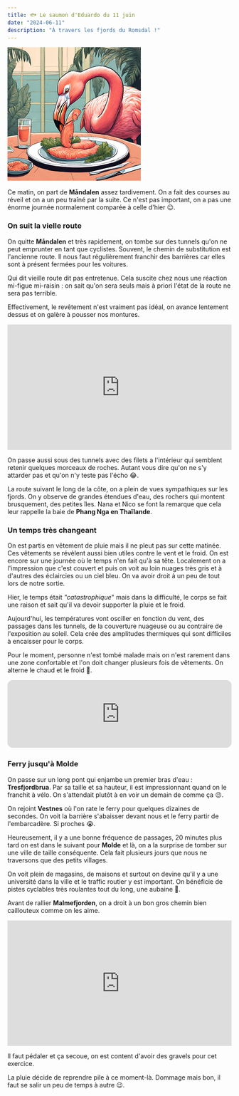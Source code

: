 ```yaml
---
title: 🐟 Le saumon d'Eduardo du 11 juin
date: "2024-06-11"
description: "À travers les fjords du Romsdal !"
---
```


![Saumon d'Eduardo](../saumon_eduardo.png)

Ce matin, on part de **Måndalen** assez tardivement. On a fait des courses au réveil et on a un peu traîné par la suite. Ce n'est pas important, on a pas une énorme journée normalement comparée à celle d'hier 😉.

### On suit la vielle route

On quitte **Måndalen** et très rapidement, on tombe sur des tunnels qu'on ne peut emprunter en tant que cyclistes. Souvent, le chemin de substitution est l'ancienne route. Il nous faut régulièrement franchir des barrières car elles sont à présent fermées pour les voitures.

Qui dit vieille route dit pas entretenue. Cela suscite chez nous une réaction mi-figue mi-raisin : on sait qu'on sera seuls mais à priori l'état de la route ne sera pas terrible.

Effectivement, le revêtement n'est vraiment pas idéal, on avance lentement dessus et on galère à pousser nos montures.

<div style="width: 100%; height: 0; position: relative; padding-bottom: 56%;"><iframe src="https://giphy.com/embed/7JsEoLWq836gidV6r5" style="top: 0; left: 0; width: 100%; height: 100%; position: absolute; border: 0;" allowfullscreen scrolling="no" allow="encrypted-media;" class="giphy-embed"></iframe></div>

On passe aussi sous des tunnels avec des filets a l'intérieur qui semblent retenir quelques morceaux de roches. Autant vous dire qu'on ne s'y attarder pas et qu'on n'y teste pas l'écho 😂.

La route suivant le long de la côte, on a plein de vues sympathiques sur les fjords. On y observe de grandes étendues d'eau, des rochers qui montent brusquement, des petites îles. Nana et Nico se font la remarque que cela leur rappelle la baie de **Phang Nga en Thaïlande**.

### Un temps très changeant
 
On est partis en vêtement de pluie mais il ne pleut pas sur cette matinée. Ces vêtements se révèlent aussi bien utiles contre le vent et le froid. On est encore sur une journée où le temps n'en fait qu'à sa tête. Localement on a l'impression que c'est couvert et puis on voit au loin nuages très gris et à d'autres des éclaircies ou un ciel bleu. On va avoir droit à un peu de tout lors de notre sortie.

Hier, le temps était *"catastrophique*" mais dans la difficulté, le corps se fait une raison et sait qu'il va devoir supporter la pluie et le froid.

Aujourd'hui, les températures vont osciller en fonction du vent, des passages dans les tunnels, de la couverture nuageuse ou au contraire de l'exposition au soleil. Cela crée des amplitudes thermiques qui sont difficiles à encaisser pour le corps.

Pour le moment, personne n'est tombé malade mais on n'est rarement dans une zone confortable et l'on doit changer plusieurs fois de vêtements. On alterne le chaud et le froid 😬.

<iframe style="border-radius:12px" src="https://open.spotify.com/embed/track/0iGckQFyv6svOfAbAY9aWJ?utm_source=generator" width="100%" height="152" frameBorder="0" allow="autoplay; clipboard-write; encrypted-media; picture-in-picture" loading="lazy"></iframe>

### Ferry jusqu'à Molde
On passe sur un long pont qui enjambe un premier bras d'eau : **Tresfjordbrua**. Par sa taille et sa hauteur, il est impressionnant quand on le franchit à vélo. On s'attendait plutôt à en voir un demain de comme ça 😉. 

On rejoint **Vestnes** où l'on rate le ferry pour quelques dizaines de secondes. On voit la barrière s'abaisser devant nous et le ferry partir de l'embarcadère. Si proches 😭.



Heureusement, il y a une bonne fréquence de passages, 20 minutes plus tard on est dans le suivant pour **Molde** et là, on a la surprise de tomber sur une ville de taille conséquente. Cela fait plusieurs jours que nous ne traversons que des petits villages.

On voit plein de magasins, de maisons et surtout on devine qu'il y a une université dans la ville et le traffic routier y est important. On bénéficie de pistes cyclables très roulantes tout du long, une aubaine 🤗.

Avant de rallier **Malmefjorden**, on a droit à un bon gros chemin bien caillouteux comme on les aime. 

<div style="width: 100%; height: 0; position: relative; padding-bottom: 56%;"><iframe src="https://giphy.com/embed/QDyW8tJ7zGaVfL5xv5" style="top: 0; left: 0; width: 100%; height: 100%; position: absolute; border: 0;" allowfullscreen scrolling="no" allow="encrypted-media;" class="giphy-embed"></iframe></div>

Il faut pédaler et ça secoue, on est content d'avoir des gravels pour cet exercice.

La pluie décide de reprendre pile à ce moment-là. Dommage mais bon, il faut se salir un peu de temps à autre 😉.